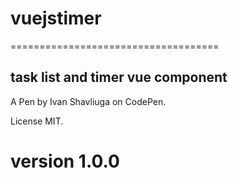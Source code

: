 # vuejstimer

====================================

## task list and timer vue component

A Pen by Ivan Shavliuga on CodePen. 

License MIT.

# version 1.0.0
